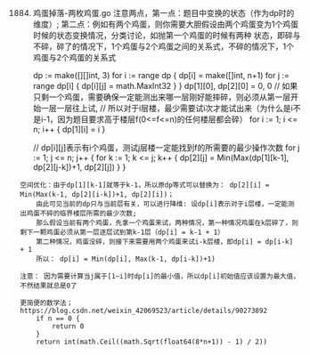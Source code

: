 1884. 鸡蛋掉落-两枚鸡蛋.go
    注意两点，第一点：题目中变换的状态（作为dp时的维度）; 
    第二点：例如有两个鸡蛋，则你需要大胆假设由两个鸡蛋变为1个鸡蛋时候的状态变换情况，分类讨论，如抛第一个鸡蛋的时候有两种
    状态，即碎与不碎，碎了的情况下，1个鸡蛋与2个鸡蛋之间的关系式，不碎的情况下，1个鸡蛋与2个鸡蛋的关系式
    
        dp := make([][]int, 3)
        for i := range dp {
            dp[i] = make([]int, n+1)
            for j := range dp[i] {
                dp[i][j] = math.MaxInt32
            }
        }
        dp[1][0], dp[2][0] = 0, 0
        // 如果只剩一个鸡蛋，需要确保一定能测出来哪一层刚好能摔碎，则必须从第一层开始一层一层往上试,
        // 所以对于i层楼，最少需要试i次才能试出来（为什么是i不是i-1，因为题目要求高于楼层f(0<=f<=n)的任何楼层都会碎）
        for i := 1; i <= n; i++ {
            dp[1][i] = i
        }
    
        // dp[i][j]表示有i个鸡蛋，测试j层楼一定能找到f的所需要的最少操作次数
        for j := 1; j <= n; j++ {
            for k := 1; k <= j; k++ {
                dp[2][j] = Min(Max(dp[1][k-1], dp[2][j-k])+1, dp[2][j])
            }
        }
    
    空间优化：由于dp[1][k-1]就等于k-1，所以原dp等式可以替换为： dp[2][i] = Min(Max(k-1, dp[2][i-k])+1, dp[2][i])；
        由此可见当前的dp只与当前层有关，可以进行降维: 设dp[i]表示对于i层楼，一定能测出鸡蛋不碎的临界楼层所需的最少次数;
        那么假设当前有两个鸡蛋，先拿一个鸡蛋来试，两种情况，第一种情况鸡蛋在k层碎了，则剩下一颗鸡蛋必须从第一层逐层试到第k-1层（dp[i] = k-1 + 1）
        第二种情况，鸡蛋没碎，则接下来需要用两个鸡蛋来试i-k层楼，即dp[i] = dp[i-k] + 1
        所以： dp[i] = Min(dp[i], Max(k-1, dp[i-k])+1)
    
    注意： 因为需要计算当j属于[1~i]时dp[i]的最小值，所以dp[i]初始值应该设置为最大值，不然结果就总是0了

    更简便的数学法；https://blog.csdn.net/weixin_42069523/article/details/90273892
        if n == 0 {
            return 0
        }
        return int(math.Ceil((math.Sqrt(float64(8*n+1)) - 1) / 2))